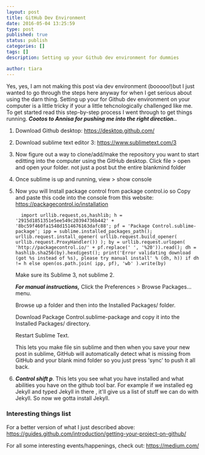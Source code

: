 ```yaml
---
layout: post
title: GitHub Dev Environment
date: 2016-05-04 13:25:59
type: post
published: true
status: publish
categories: []
tags: []
description: Setting up your Github dev environment for dummies

author: tiara
---
```


Yes, yes, I am not making this post via dev environment (booooo!)but I just wanted to go through the steps here anyway for when I get serious about using the darn thing. 
Setting up your for Github dev environment on your computer is a little tricky if your a little tehcnologically challenged like me. To get started read this step-by-step process I went through to get things running. ***Cootos to Annisa for pushing me into the right direction..***

1. Download Github desktop: https://desktop.github.com/

2. Download sublime text editor 3: https://www.sublimetext.com/3

3. Now figure out a way to clone/add/make the repository you want to start editting into the computer using the GitHub desktop. 
Click file > open and open your folder. not just a post but the entire blankmind folder

4. Once sublime is up and running, view > show console

5. Now you will Install package control from package control.io so Copy and paste this code into the console from this website: https://packagecontrol.io/installation

         import urllib.request,os,hashlib; h = '2915d1851351e5ee549c20394736b442' + '8bc59f460fa1548d1514676163dafc88'; pf = 'Package Control.sublime-package'; ipp = sublime.installed_packages_path(); urllib.request.install_opener( urllib.request.build_opener( urllib.request.ProxyHandler()) ); by = urllib.request.urlopen( 'http://packagecontrol.io/' + pf.replace(' ', '%20')).read(); dh = hashlib.sha256(by).hexdigest(); print('Error validating download (got %s instead of %s), please try manual install' % (dh, h)) if dh != h else open(os.path.join( ipp, pf), 'wb' ).write(by)
  
    Make sure its Sublime 3, not sublime 2. 

    ***For manual instructions,***
    Click the Preferences > Browse Packages… menu.

    Browse up a folder and then into the Installed Packages/ folder.

    Download Package Control.sublime-package and copy it into the Installed Packages/ directory.

    Restart Sublime Text.

    This lets you make file sin sublime and then when you save your new post in sublime, GitHub will automatically detect what is missing from GitHub and your blank mind folder so you just press 'sync' to push it all back. 

6. ***Control shift p***. This lets you see what you have installed and what abilities you have on the github tool bar. For example if we installed eg Jekyll and typed Jekyll in there , it'll give us a list of stuff we can do with Jekyll. So now we gotta install Jekyll. 

### Interesting things list

For a better version of what I just described above: https://guides.github.com/introduction/getting-your-project-on-github/

For all some interesting events/happenings, check out: https://medium.com/ 
